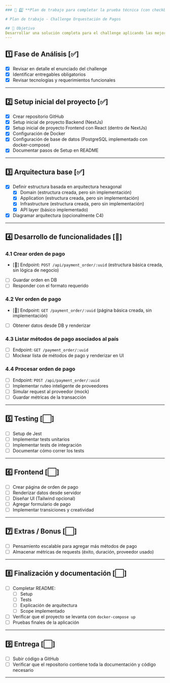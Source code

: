```yaml
---
### 📄 2️⃣ **Plan de trabajo para completar la prueba técnica (con checkboxes)**

# Plan de trabajo - Challenge Orquestación de Pagos

## 🎯 Objetivo
Desarrollar una solución completa para el challenge aplicando las mejores prácticas.
---
```


## 1️⃣ Fase de Análisis [✅]

- [x] Revisar en detalle el enunciado del challenge
- [x] Identificar entregables obligatorios
- [x] Revisar tecnologías y requerimientos funcionales

---

## 2️⃣ Setup inicial del proyecto [✅]

- [x] Crear repositorio GitHub
- [x] Setup inicial de proyecto Backend (NextJs)
- [x] Setup inicial de proyecto Frontend con React (dentro de NextJs)
- [x] Configuración de Docker
- [x] Configuración de base de datos (PostgreSQL implementado con docker-compose)
- [x] Documentar pasos de Setup en README

---

## 3️⃣ Arquitectura base [✅]

- [x] Definir estructura basada en arquitectura hexagonal
  - [x] Domain (estructura creada, pero sin implementación)
  - [x] Application (estructura creada, pero sin implementación)
  - [x] Infrastructure (estructura creada, pero sin implementación)
  - [x] API layer (básico implementado)
- [x] Diagramar arquitectura (opcionalmente C4)

---

## 4️⃣ Desarrollo de funcionalidades [🔄]

### 4.1 Crear orden de pago

- [🔄] Endpoint: `POST /api/payment_order/:uuid` (estructura básica creada, sin lógica de negocio)
- [ ] Guardar orden en DB
- [ ] Responder con el formato requerido

### 4.2 Ver orden de pago

- [🔄] Endpoint: `GET /payment_order/:uuid` (página básica creada, sin implementación)
- [ ] Obtener datos desde DB y renderizar

### 4.3 Listar métodos de pago asociados al país

- [ ] Endpoint: `GET /payment_order/:uuid`
- [ ] Mockear lista de métodos de pago y renderizar en UI

### 4.4 Procesar orden de pago

- [ ] Endpoint: `POST /api/payment_order/:uuid`
- [ ] Implementar ruteo inteligente de proveedores
- [ ] Simular request al proveedor (mock)
- [ ] Guardar métricas de la transacción

---

## 5️⃣ Testing [⬜]

- [ ] Setup de Jest
- [ ] Implementar tests unitarios
- [ ] Implementar tests de integración
- [ ] Documentar cómo correr los tests

---

## 6️⃣ Frontend [⬜]

- [ ] Crear página de orden de pago
- [ ] Renderizar datos desde servidor
- [ ] Diseñar UI (Tailwind opcional)
- [ ] Agregar formulario de pago
- [ ] Implementar transiciones y creatividad

---

## 7️⃣ Extras / Bonus [⬜]

- [ ] Pensamiento escalable para agregar más métodos de pago
- [ ] Almacenar métricas de requests (éxito, duración, proveedor usado)

---

## 8️⃣ Finalización y documentación [⬜]

- [ ] Completar README:
  - [ ] Setup
  - [ ] Tests
  - [ ] Explicación de arquitectura
  - [ ] Scope implementado
- [ ] Verificar que el proyecto se levanta con `docker-compose up`
- [ ] Pruebas finales de la aplicación

---

## 9️⃣ Entrega [⬜]

- [ ] Subir código a GitHub
- [ ] Verificar que el repositorio contiene toda la documentación y código necesario

---
